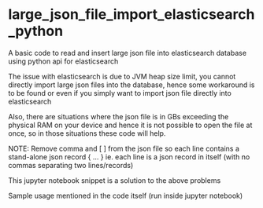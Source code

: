 # large_json_file_import_elasticsearch_python
A basic code to read and insert large json file into elasticsearch database using python api for elasticsearch

The issue with elasticsearch is due to JVM heap size limit, you cannot directly import large json files into the database, hence some workaround is to be found or even if you simply want to import json file directly into elasticsearch

Also, there are situations where the json file is in GBs exceeding the physical RAM on your device and hence it is not possible to open the file at once, so in those situations these code will help.

NOTE: Remove comma and [ ] from the json file so each line contains a stand-alone json record { ... }
ie. each line is a json record in itself (with no commas separating two lines/records)

This jupyter notebook snippet is a solution to the above problems

Sample usage mentioned in the code itself (run inside jupyter notebook) 
